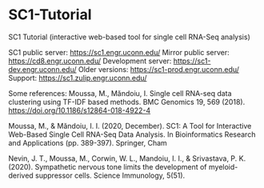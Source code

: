 # SC1-Tutorial
SC1 Tutorial (interactive web-based tool for single cell RNA-Seq analysis) 

SC1 public server: 		  https://sc1.engr.uconn.edu/ 
Mirror public server: 	https://cd8.engr.uconn.edu/ 
Development server: 	  https://sc1-dev.engr.uconn.edu/ 
Older versions: 		    https://sc1-prod.engr.uconn.edu/ 
Support: 			          https://sc1.zulip.engr.uconn.edu/

Some references:
Moussa, M., Măndoiu, I. Single cell RNA-seq data clustering using TF-IDF based methods. BMC Genomics 19, 569 (2018). https://doi.org/10.1186/s12864-018-4922-4

Moussa, M., & Măndoiu, I. I. (2020, December). SC1: A Tool for Interactive Web-Based Single Cell RNA-Seq Data Analysis. In Bioinformatics Research and Applications (pp. 389-397). Springer, Cham

Nevin, J. T., Moussa, M., Corwin, W. L., Mandoiu, I. I., & Srivastava, P. K. (2020). Sympathetic nervous tone limits the development of myeloid-derived suppressor cells. Science Immunology, 5(51).
